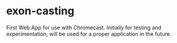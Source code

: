 exon-casting
============

First Web App for use with Chromecast. Initially for testing and experimentation, will be used for a proper application in the future.
